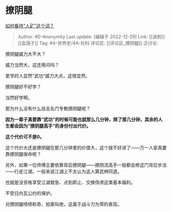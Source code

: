 # 撩阴腿
[如何看待“人矿”这个词？](https://www.zhihu.com/question/567499989/answer/2820929294)

> Author: #0-Anonymity
> Last update: [编辑于 2022-12-29]
> Link: [[讽刺]] [[血滴子]]
> Tag: #4-世界史/4A-社科
> 评论区: [[评论区_撩阴腿]]
> 泛讨论:

撩阴腿威力大不大？

威力当然大，这还用问吗？

爱学的人显然“武功”威力大点，这很显然。

撩阴腿好不好学？

当然好学啊。

那为什么没有什么技击名门专教撩阴腿呢？

**因为一辈子真要靠“武功”的时候可能也就那么几分钟，除了那几分钟，其余的人生都会因为“撩阴腿高手“的身份付出代价。**

**这个代价可不是0。**

这个代价大还是撩阴腿在那几分钟里的价值大，这个就不好讲了——万一人家真要靠撩阴腿保命呢？

另外，如果一位师傅主要依靠背后撩阴腿——撩阴流高手一般都会修这门背后步法——行走江湖，一般来说江湖上不太认为这人算武林同道。

也就是没资格享受江湖救急、点到即止、交换俘虏这类基本福利。

不受日内瓦公约的保护。

对撩阴腿啧啧称奇、拍案叫绝，这属于战斗力为零的表现。
